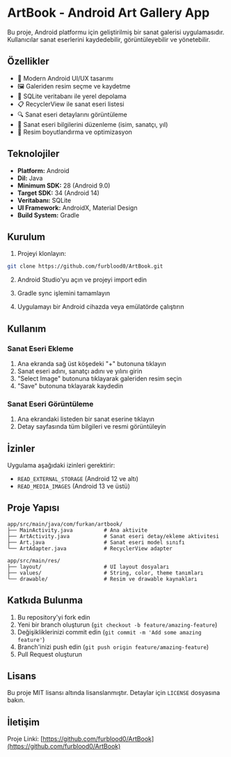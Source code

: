 # ArtBook - Android Art Gallery App

Bu proje, Android platformu için geliştirilmiş bir sanat galerisi uygulamasıdır. Kullanıcılar sanat eserlerini kaydedebilir, görüntüleyebilir ve yönetebilir.

## Özellikler

- 📱 Modern Android UI/UX tasarımı
- 🖼️ Galeriden resim seçme ve kaydetme
- 💾 SQLite veritabanı ile yerel depolama
- 📋 RecyclerView ile sanat eseri listesi
- 🔍 Sanat eseri detaylarını görüntüleme
- 📝 Sanat eseri bilgilerini düzenleme (isim, sanatçı, yıl)
- 🎨 Resim boyutlandırma ve optimizasyon

## Teknolojiler

- **Platform:** Android
- **Dil:** Java
- **Minimum SDK:** 28 (Android 9.0)
- **Target SDK:** 34 (Android 14)
- **Veritabanı:** SQLite
- **UI Framework:** AndroidX, Material Design
- **Build System:** Gradle

## Kurulum

1. Projeyi klonlayın:
```bash
git clone https://github.com/furblood0/ArtBook.git
```

2. Android Studio'yu açın ve projeyi import edin

3. Gradle sync işlemini tamamlayın

4. Uygulamayı bir Android cihazda veya emülatörde çalıştırın

## Kullanım

### Sanat Eseri Ekleme
1. Ana ekranda sağ üst köşedeki "+" butonuna tıklayın
2. Sanat eseri adını, sanatçı adını ve yılını girin
3. "Select Image" butonuna tıklayarak galeriden resim seçin
4. "Save" butonuna tıklayarak kaydedin

### Sanat Eseri Görüntüleme
1. Ana ekrandaki listeden bir sanat eserine tıklayın
2. Detay sayfasında tüm bilgileri ve resmi görüntüleyin

## İzinler

Uygulama aşağıdaki izinleri gerektirir:
- `READ_EXTERNAL_STORAGE` (Android 12 ve altı)
- `READ_MEDIA_IMAGES` (Android 13 ve üstü)

## Proje Yapısı

```
app/src/main/java/com/furkan/artbook/
├── MainActivity.java          # Ana aktivite
├── ArtActivity.java           # Sanat eseri detay/ekleme aktivitesi
├── Art.java                   # Sanat eseri model sınıfı
└── ArtAdapter.java            # RecyclerView adapter

app/src/main/res/
├── layout/                    # UI layout dosyaları
├── values/                    # String, color, theme tanımları
└── drawable/                  # Resim ve drawable kaynakları
```

## Katkıda Bulunma

1. Bu repository'yi fork edin
2. Yeni bir branch oluşturun (`git checkout -b feature/amazing-feature`)
3. Değişikliklerinizi commit edin (`git commit -m 'Add some amazing feature'`)
4. Branch'inizi push edin (`git push origin feature/amazing-feature`)
5. Pull Request oluşturun

## Lisans

Bu proje MIT lisansı altında lisanslanmıştır. Detaylar için `LICENSE` dosyasına bakın.

## İletişim

Proje Linki: [https://github.com/furblood0/ArtBook](https://github.com/furblood0/ArtBook) 